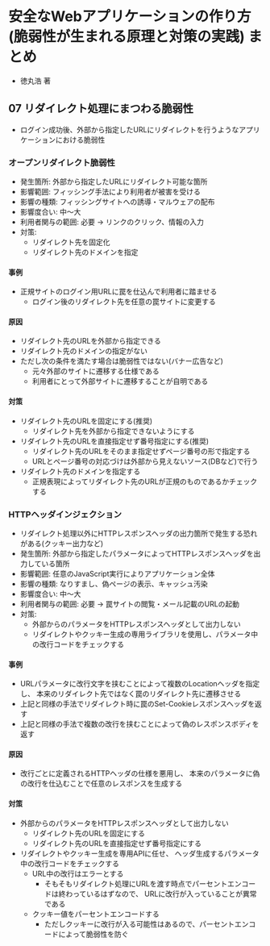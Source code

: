 # 安全なWebアプリケーションの作り方(脆弱性が生まれる原理と対策の実践) まとめ
- 徳丸浩 著

## 07 リダイレクト処理にまつわる脆弱性
- ログイン成功後、外部から指定したURLにリダイレクトを行うようなアプリケーションにおける脆弱性

### オープンリダイレクト脆弱性
- 発生箇所: 外部から指定したURLにリダイレクト可能な箇所
- 影響範囲: フィッシング手法により利用者が被害を受ける
- 影響の種類: フィッシングサイトへの誘導・マルウェアの配布
- 影響度合い: 中〜大
- 利用者関与の範囲: 必要 -> リンクのクリック、情報の入力
- 対策:
  - リダイレクト先を固定化
  - リダイレクト先のドメインを指定

#### 事例
- 正規サイトのログイン用URLに罠を仕込んで利用者に踏ませる
  - ログイン後のリダイレクト先を任意の罠サイトに変更する

#### 原因
- リダイレクト先のURLを外部から指定できる
- リダイレクト先のドメインの指定がない
- ただし次の条件を満たす場合は脆弱性ではない(バナー広告など)
  - 元々外部のサイトに遷移する仕様である
  - 利用者にとって外部サイトに遷移することが自明である

#### 対策
- リダイレクト先のURLを固定にする(推奨)
  - リダイレクト先を外部から指定できないようにする
- リダイレクト先のURLを直接指定せず番号指定にする(推奨)
  - リダイレクト先のURLをそのまま指定せずページ番号の形で指定する
  - URLとページ番号の対応づけは外部から見えないソース(DBなど)で行う
- リダイレクト先のドメインを指定する
  - 正規表現によってリダイレクト先のURLが正規のものであるかチェックする

### HTTPヘッダインジェクション
- リダイレクト処理以外にHTTPレスポンスヘッダの出力箇所で発生する恐れがある(クッキー出力など)
- 発生箇所: 外部から指定したパラメータによってHTTPレスポンスヘッダを出力している箇所
- 影響範囲: 任意のJavaScript実行によりアプリケーション全体
- 影響の種類: なりすまし、偽ページの表示、キャッシュ汚染
- 影響度合い: 中〜大
- 利用者関与の範囲: 必要 -> 罠サイトの閲覧・メール記載のURLの起動
- 対策:
  - 外部からのパラメータをHTTPレスポンスヘッダとして出力しない
  - リダイレクトやクッキー生成の専用ライブラリを使用し、パラメータ中の改行コードをチェックする

#### 事例
- URLパラメータに改行文字を挟むことによって複数のLocationヘッダを指定し、
  本来のリダイレクト先ではなく罠のリダイレクト先に遷移させる
- 上記と同様の手法でリダイレクト時に罠のSet-Cookieレスポンスヘッダを返す
- 上記と同様の手法で複数の改行を挟むことによって偽のレスポンスボディを返す

#### 原因
- 改行ごとに定義されるHTTPヘッダの仕様を悪用し、
  本来のパラメータに偽の改行を仕込むことで任意のレスポンスを生成する

#### 対策
- 外部からのパラメータをHTTPレスポンスヘッダとして出力しない
  - リダイレクト先のURLを固定にする
  - リダイレクト先のURLを直接指定せず番号指定にする
- リダイレクトやクッキー生成を専用APIに任せ、
  ヘッダ生成するパラメータ中の改行コードをチェックする
  - URL中の改行はエラーとする
    - そもそもリダイレクト処理にURLを渡す時点でパーセントエンコードは終わっているはずなので、
      URLに改行が入っていることが異常である
  - クッキー値をパーセントエンコードする
    - ただしクッキーに改行が入る可能性はあるので、パーセントエンコードによって脆弱性を防ぐ
